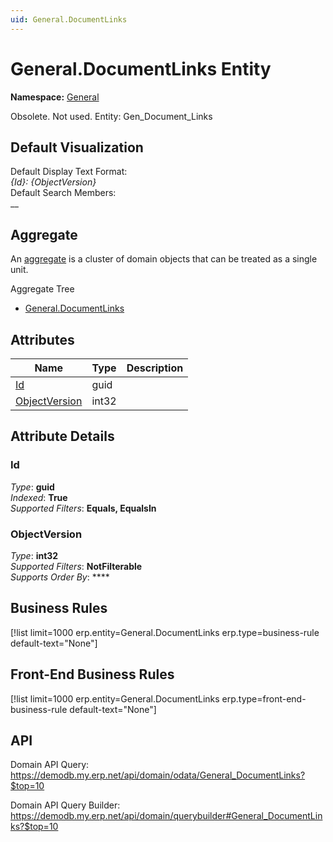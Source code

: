 ```yaml
---
uid: General.DocumentLinks
---
```

# General.DocumentLinks Entity

**Namespace:** [General](General.md)  

Obsolete. Not used. Entity: Gen_Document_Links

## Default Visualization
Default Display Text Format:  
_{Id}: {ObjectVersion}_  
Default Search Members:  
__  

## Aggregate
An [aggregate](https://docs.erp.net/tech/advanced/concepts/aggregates.html) is a cluster of domain objects that can be treated as a single unit.  

Aggregate Tree  
* [General.DocumentLinks](General.DocumentLinks.md)  

## Attributes

| Name | Type | Description |
| ---- | ---- | --- |
| [Id](General.DocumentLinks.md#id) | guid |  
| [ObjectVersion](General.DocumentLinks.md#objectversion) | int32 |  


## Attribute Details

### Id

_Type_: **guid**  
_Indexed_: **True**  
_Supported Filters_: **Equals, EqualsIn**  

### ObjectVersion

_Type_: **int32**  
_Supported Filters_: **NotFilterable**  
_Supports Order By_: ****  



## Business Rules

[!list limit=1000 erp.entity=General.DocumentLinks erp.type=business-rule default-text="None"]

## Front-End Business Rules

[!list limit=1000 erp.entity=General.DocumentLinks erp.type=front-end-business-rule default-text="None"]

## API

Domain API Query:
<https://demodb.my.erp.net/api/domain/odata/General_DocumentLinks?$top=10>

Domain API Query Builder:
<https://demodb.my.erp.net/api/domain/querybuilder#General_DocumentLinks?$top=10>

